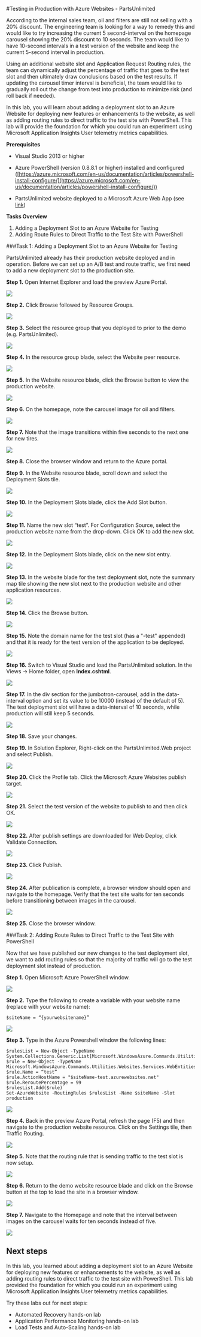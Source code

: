#Testing in Production with Azure Websites - PartsUnlimited

According to the internal sales team, oil and filters are still not selling with a 20% discount. The engineering team is looking for a way to remedy this and would like to try increasing the current 5 second-interval on the homepage carousel showing the 20% discount to 10 seconds. The team would like to have 10-second intervals in a test version of the website and keep the current 5-second interval in production. 

Using an additional website slot and Application Request Routing rules, the team can dynamically adjust the percentage of traffic that goes to the test slot and then ultimately draw conclusions based on the test results. If updating the carousel timer interval is beneficial, the team would like to gradually roll out the change from test into production to minimize risk (and roll back if needed).

In this lab, you will learn about adding a deployment slot to an Azure Website for deploying new features or enhancements to the website, as well as adding routing rules to direct traffic to the test site with PowerShell.  This lab will provide the foundation for which you could run an experiment using Microsoft Application Insights User telemetry metrics capabilities.

**Prerequisites**

- Visual Studio 2013 or higher

- Azure PowerShell (version 0.8.8.1 or higher) installed and configured ([https://azure.microsoft.com/en-us/documentation/articles/powershell-install-configure/](https://azure.microsoft.com/en-us/documentation/articles/powershell-install-configure/))

- PartsUnlimited website deployed to a Microsoft Azure Web App (see [link](https://github.com/Microsoft/PartsUnlimited/blob/master/docs/Deployment.md))

**Tasks Overview**

1. Adding a Deployment Slot to an Azure Website for Testing
2. Adding Route Rules to Direct Traffic to the Test Site with PowerShell

###Task 1: Adding a Deployment Slot to an Azure Website for Testing

PartsUnlimited already has their production website deployed and in operation. Before we can set up an A/B test and route traffic, we first need to add a new deployment slot to the production site.


**Step 1.** Open Internet Explorer and load the preview Azure Portal.

![](<media/step1.png>)

**Step 2.** Click Browse followed by Resource Groups.

![](<media/step2.png>)

**Step 3.** Select the resource group that you deployed to prior to the demo (e.g. PartsUnlimited).

![](<media/step3.png>)

**Step 4.** In the resource group blade, select the Website peer resource.

![](<media/step4.png>)

**Step 5.** In the Website resource blade, click the Browse button to view the production website.

![](<media/step5.png>)

**Step 6.** On the homepage, note the carousel image for oil and filters.

![](<media/step6.png>)

**Step 7.** Note that the image transitions within five seconds to the next one for new tires.

![](<media/step7.png>)

**Step 8.** Close the browser window and return to the Azure portal.

**Step 9.** In the Website resource blade, scroll down and select the Deployment Slots tile.

![](<media/step9.png>)

**Step 10.** In the Deployment Slots blade, click the Add Slot button.

![](<media/step10.png>)

**Step 11.** Name the new slot “test”. For Configuration Source, select the production website name from the drop-down. Click OK to add the new slot.

![](<media/step11.png>)

**Step 12.** In the Deployment Slots blade, click on the new slot entry.

![](<media/step12.png>)

**Step 13.** In the website blade for the test deployment slot, note the summary map tile showing the new slot next to the production website and other application resources.

![](<media/step13.png>)

**Step 14.** Click the Browse button.

![](<media/step14.png>)

**Step 15.** Note the domain name for the test slot (has a "-test" appended) and that it is ready for the test version of the application to be deployed.

![](<media/step15.png>)

**Step 16.** Switch to Visual Studio and load the PartsUnlimited solution. In the Views -\> Home folder, open **Index.cshtml**.

![](<media/step16.png>)

**Step 17.** In the div section for the jumbotron-carousel, add in the data-interval option and set its value to be 10000 (instead of the default of 5). The test deployment slot will have a data-interval of 10 seconds, while production will still keep 5 seconds. 

![](<media/step17.png>)

**Step 18.** Save your changes.

**Step 19.** In Solution Explorer, Right-click on the PartsUnlimited.Web project and select Publish.

![](<media/step19.png>)

**Step 20.** Click the Profile tab. Click the Microsoft Azure Websites publish target.

![](<media/step20.png>)

**Step 21.** Select the test version of the website to publish to and then click OK.

![](<media/step21.png>)

**Step 22.** After publish settings are downloaded for Web Deploy, click Validate Connection.

![](<media/step22.png>)

**Step 23.** Click Publish.

![](<media/step23.png>)

**Step 24.** After publication is complete, a browser window should open and navigate to the homepage. Verify that the test site waits for ten seconds before transitioning between images in the carousel.

![](<media/step6.png>)

**Step 25.** Close the browser window.


###Task 2: Adding Route Rules to Direct Traffic to the Test Site with PowerShell

Now that we have published our new changes to the test deployment slot, we want to add routing rules so that the majority of traffic will go to the test deployment slot instead of production.
 

**Step 1.** Open Microsoft Azure PowerShell window.

![](<media/part2step1.png>)

**Step 2.** Type the following to create a variable with your website name (replace with your website name):

`$siteName = “{yourwebsitename}”`

![](<media/part2step2.png>)

**Step 3.** Type in the Azure Powershell window the following lines:

	$rulesList = New-Object -TypeName System.Collections.Generic.List[Microsoft.WindowsAzure.Commands.Utilities.Websites.Services.WebEntities.RampUpRule]
	$rule = New-Object -TypeName Microsoft.WindowsAzure.Commands.Utilities.Websites.Services.WebEntities.RampUpRule
	$rule.Name = “test”
	$rule.ActionHostName = "$siteName-test.azurewebsites.net"
	$rule.ReroutePercentage = 99
	$rulesList.Add($rule)
	Set-AzureWebsite -RoutingRules $rulesList -Name $siteName -Slot production

![](<media/part2step3.png>)

**Step 4.** Back in the preview Azure Portal, refresh the page (F5) and then navigate to the production website resource. Click on the Settings tile, then Traffic Routing.

![](<media/part2step4.png>)

**Step 5.** Note that the routing rule that is sending traffic to the test slot is now setup.

![](<media/part2step5.png>)

**Step 6.** Return to the demo website resource blade and click on the Browse button at the top to load the site in a browser window.

![](<media/step5.png>)

**Step 7.** Navigate to the Homepage and note that the interval between images on the carousel waits for ten seconds instead of five.

![](<media/step6.png>)

Next steps
----------

In this lab, you learned about adding a deployment slot to an Azure Website for deploying new features or enhancements to the website, as well as adding routing rules to direct traffic to the test site with PowerShell.  This lab provided the foundation for which you could run an experiment using Microsoft Application Insights User telemetry metrics capabilities.

Try these labs out for next steps:

- Automated Recovery hands-on lab
- Application Performance Monitoring hands-on lab
- Load Tests and Auto-Scaling hands-on lab
